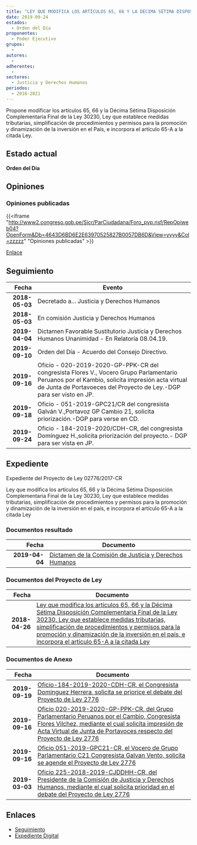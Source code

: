 ```yaml
---
title: "LEY QUE MODIFICA LOS ARTÍCULOS 65, 66 Y LA DÉCIMA SÉTIMA DISPOSICIÓN COMPLEMENTARIA FINAL DE LA LEY 30230, LEY QUE ESTABLECE MEDIDAS TRIBUTARIAS, SIMPLIFICACIÓN DE PROCEDIMIENTOS Y PERMISOS PARA LA PROMOCIÓN Y DINAMIZACIÓN DE LA INVERSIÓN EN EL PAÍS, E INCORPORA EL ARTÍCULO 65-A A LA CITADA LEY"
date: 2019-09-24
estados: 
  - Orden del Día
proponentes: 
  - Poder Ejecutivo
grupos: 
  - 
autores: 
  - 
adherentes: 
  - 
sectores: 
  - Justicia y Derechos Humanos
periodos: 
  - 2016-2021
---
```


Propone modificar los artículos 65, 66 y la Décima Sétima Disposición Complementaria Final de la Ley 30230, Ley que establece medidas tributarias, simplificación de procedimientos y permisos para la promoción y dinamización de la inversión en el País, e incorpora el artículo 65-A a la citada Ley.


## Estado actual

**Orden del Día**

## Opiniones

### Opiniones publicadas

{{<iframe "http://www2.congreso.gob.pe/Sicr/ParCiudadana/Foro_pvp.nsf/RepOpiweb04?OpenForm&Db=4643D6BD6E2E63970525827B0057DB6D&View=yyyy&Col=zzzzz" "Opiniones publicadas" >}}

[Enlace](http://www2.congreso.gob.pe/Sicr/ParCiudadana/Foro_pvp.nsf/RepOpiweb04?OpenForm&Db=4643D6BD6E2E63970525827B0057DB6D&View=yyyy&Col=zzzzz)

## Seguimiento

| Fecha | Evento |
|------:|--------|
| **2018-05-03** | Decretado a... Justicia y Derechos Humanos|
| **2018-05-03** | En comisión Justicia y Derechos Humanos|
| **2019-04-04** | Dictamen Favorable Sustitutorio Justicia y Derechos Humanos Unanimidad - En Relatoría 08.04.19.|
| **2019-09-10** | Orden del Día - Acuerdo del Consejo Directivo.|
| **2019-09-16** | Oficio - 020-2019-2020-GP-PPK-CR del congresista Flores V., Vocero Grupo Parlamentario Peruanos por el Kambio, solicita impresión acta virtual de Junta de Portavoeces del Proyecto de Ley.-DGP para ser visto en JP.|
| **2019-09-18** | Oficio - 051-2019-GPC21/CR del congresista Galván V.,Portavoz GP Cambio 21, solicita priorización.-DGP para verse en CD.|
| **2019-09-24** | Oficio - 184-2019-2020/CDH-CR, del congresista Domínguez H.,solicita priorización del proyecto.- DGP para ser vista en JP.|


## Expediente

Expediente del Proyecto de Ley 02776/2017-CR

Ley que modifica los artículos 65, 66 y la Décima Sétima Disposición Complementaria Final de la Ley 30230, Ley que establece medidas tributarias, simplificación de procedimientos y permisos para la promoción y dinamización de la inversión en el país, e incorpora el artículo 65-A a la citada Ley


### Documentos resultado

| Fecha | Documento |
|------:|--------|
| **2019-04-04** | [Dictamen de la Comisión de Justicia y Derechos Humanos](http://www.leyes.congreso.gob.pe/Documentos/2016_2021/Dictamenes/Proyectos_de_Ley/02776DCMAY20190404.pdf) |

### Documentos del Proyecto de Ley

| Fecha | Documento |
|------:|--------|
| **2018-04-26** | [Ley que modifica los artículos 65, 66 y la Décima Sétima Disposición Complementaria Final de la Ley 30230, Ley que establece medidas tributarias, simplificación de procedimientos y permisos para la promoción y dinamización de la inversión en el país, e incorpora el artículo 65-A a la citada Ley](http://www.leyes.congreso.gob.pe/Documentos/2016_2021/Proyectos_de_Ley_y_de_Resoluciones_Legislativas/PL0277620180426.pdf) |

### Documentos de Anexo

| Fecha | Documento |
|------:|--------|
| **2019-09-19** | [Oficio-184-2019-2020-CDH-CR, el Congresista Dominguez Herrera, solicita se priorice el debate del Proyecto de Ley 2776](http://www.leyes.congreso.gob.pe/Documentos/2016_2021/Oficios/Congresistas/OFICIO-184-2019-2020-CDH-CR.pdf) |
| **2019-09-16** | [Oficio 020-2019-2020-GP-PPK-CR, del Grupo Parlamentario Peruanos por el Cambio, Congresista Flores Vilchez, mediante el cual solicita impresión de Acta Virtual de Junta de Portavoces respecto del Proyecto de Ley 2776](http://www.leyes.congreso.gob.pe/Documentos/2016_2021/Oficios/Grupos_Parlamentarios/OFICIO-020-2019-2020-GP-PPK-CR.pdf) |
| **2019-09-16** | [Oficio 051-2019-GPC21-CR, el Vocero de Grupo Parlamentario C21 Congresista Galvan Vento, solicita se agende el Proyecto de Ley 2776](http://www.leyes.congreso.gob.pe/Documentos/2016_2021/Oficios/Grupos_Parlamentarios/OFICIO-051-2019-GPC21-CR.pdf) |
| **2019-03-03** | [Oficio 225-2018-2019-CJDDHH-CR, del Presidente de la Comisión de Justicia y Derechos Humanos, mediante el cual solicita prioridad en el debate del Proyecto de Ley 2776](http://www.leyes.congreso.gob.pe/Documentos/2016_2021/Oficios/Comisiones_Ordinarias/OFICIO-225-2018-2019-CJDDHH-CR.pdf) |

## Enlaces 

- [Seguimiento](http://www2.congreso.gob.pe/Sicr/TraDocEstProc/CLProLey2016.nsf/f7fff46988ca05b1052578e100829cc7/8e6ea107ff4bf3470525827b0059414c?OpenDocument)
- [Expediente Digital](http://www2.congreso.gob.pe/Sicr/TraDocEstProc/CLProLey2016.nsf/f7fff46988ca05b1052578e100829cc7/8e6ea107ff4bf3470525827b0059414c?OpenDocument&Click=05257FB7005EB655.eb71d0cf91d8294e05256cdf006b5706/$Body/0.1C6C)
